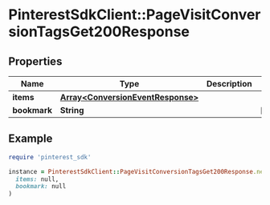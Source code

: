 # PinterestSdkClient::PageVisitConversionTagsGet200Response

## Properties

| Name | Type | Description | Notes |
| ---- | ---- | ----------- | ----- |
| **items** | [**Array&lt;ConversionEventResponse&gt;**](ConversionEventResponse.md) |  |  |
| **bookmark** | **String** |  | [optional] |

## Example

```ruby
require 'pinterest_sdk'

instance = PinterestSdkClient::PageVisitConversionTagsGet200Response.new(
  items: null,
  bookmark: null
)
```

